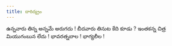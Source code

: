 ```yaml
---
title: దారిద్య్రం
---
```


ఉన్నవారు తిన్న అన్నమే అరుగదు ! 
బీదవారు తినుట కేది కూడు ? 
ఇంతకన్న చిత్ర మియుగంబున లేదు ! 
భావరత్నబాల ! భాగ్యలీల !